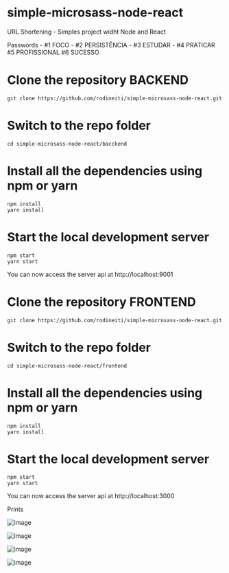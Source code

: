 # simple-microsass-node-react

URL Shortening - Simples project widht Node and React

Passwords - #1 FOCO - #2 PERSISTÊNCIA - #3 ESTUDAR - #4 PRATICAR #5 PROFISSIONAL #6 SUCESSO

# Clone the repository BACKEND

    git clone https://github.com/rodineiti/simple-microsass-node-react.git

# Switch to the repo folder

    cd simple-microsass-node-react/bacckend

# Install all the dependencies using npm or yarn

    npm install
    yarn install

# Start the local development server

    npm start
    yarn start

You can now access the server api at http://localhost:9001

# Clone the repository FRONTEND

    git clone https://github.com/rodineiti/simple-microsass-node-react.git

# Switch to the repo folder

    cd simple-microsass-node-react/frontend

# Install all the dependencies using npm or yarn

    npm install
    yarn install

# Start the local development server

    npm start
    yarn start

You can now access the server api at http://localhost:3000

Prints

![image](https://user-images.githubusercontent.com/25492122/100158784-7c8ed780-2e8b-11eb-9b72-ca694785ee82.png)

![image](https://user-images.githubusercontent.com/25492122/100158832-8fa1a780-2e8b-11eb-865b-d57cabf2e9ae.png)

![image](https://user-images.githubusercontent.com/25492122/100158886-a34d0e00-2e8b-11eb-9e63-fdf4d49f0bb8.png)

![image](https://user-images.githubusercontent.com/25492122/100158932-b6f87480-2e8b-11eb-8a12-2f095d61b969.png)
